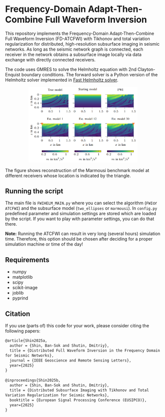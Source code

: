 # Frequency-Domain Adapt-Then-Combine Full Waveform Inversion

This repository implements the Frequency-Domain Adapt-Then-Combine Full Waveform Inversion (FD-ATCFWI) with Tikhonov and total variation regularization for distributed, high-resolution subsurface imaging in seismic networks.
As long as the seismic network graph is connected, each receiver in the network obtains a subsurface image locally via data exchange with directly connected receivers. 

The code uses GMRES to solve the Helmholtz equation with 2nd Clayton-Enquist boundary conditions. The forward solver is a Python version of the Helmholtz solver implemented in [Fast Helmholtz solver](https://github.com/vkazei/fastHelmholtz/).

<p align=center>
<img src="fd-atcfwi-result.png" alt="ATC-FWI result" width="70%" height="70%">
</p>

The figure shows reconstruction of the Marmousi benchmark model at different receivers whose location is indicated by the triangle.

## Running the script
The main file is `FWIHELM_MAIN.py` where you can select the algorithm (`FWI`or `ATCFWI`) and the subsurface model (`two_ellipses` or `marmousi`). In `config.py` predefined parameter and simulation settings are stored which are loaded by the script.
If you want to play with parameter settings, you can do that there.

**Note:** Running the ATCFWI can result in very long (several hours) simulation time. Therefore, this option should be chosen after deciding for a proper simulation machine or time of the day!

## Requirements
- numpy
- matplotlib
- scipy
- scikit-image
- joblib
- pyprind

## Citation
If you use (parts of) this code for your work, please consider citing the following papers:

```
@article{Shin2025a,
  author = {Shin, Ban-Sok and Shutin, Dmitriy},
  title = {Distributed Full Waveform Inversion in the Frequency Domain for Seismic Networks},
  journal = {IEEE Geoscience and Remote Sensing Letters},
  year={2025}
}

@inproceedings{Shin2025b,
  author = {Shin, Ban-Sok and Shutin, Dmitriy},
  title = {Distributed Subsurface Imaging with Tikhonov and Total Variation Regularization for Seismic Networks},
  booktitle = {European Signal Processing Conference (EUSIPCO)},
  year={2025}
}
```
